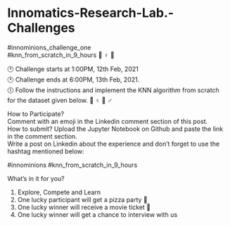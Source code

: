 # Innomatics-Research-Lab.-Challenges

#innominions_challenge_one                                                                                                                                               
#knn_from_scratch_in_9_hours 🏃 ♀ 💨

🕐 Challenge starts​ at 1:00PM, 12th Feb, 2021                                                                                                                    
🕐 Challenge ends​ at 6:00PM, 13th Feb, 2021.                                                                                        
🕕  Follow the instructions and implement the KNN algorithm from scratch for the dataset given below. 🤷 ♀ 🤷 ♂   

How to Participate?                                                                                                  
Comment with an emoji in the Linkedin comment section of this post.  
How to submit? Upload the Jupyter Notebook on Github and paste the link in the comment section.  
Write a post on Linkedin about the experience and don’t forget to use the hashtag mentioned below:  

#innominions  #knn_from_scratch_in_9_hours  

What’s in it for you? 
1. Explore, Compete and Learn 
2. One lucky participant will get a pizza party 🍕 
3. One lucky winner will receive a movie ticket 🎫 
4. One lucky winner will get a chance to interview with us 
